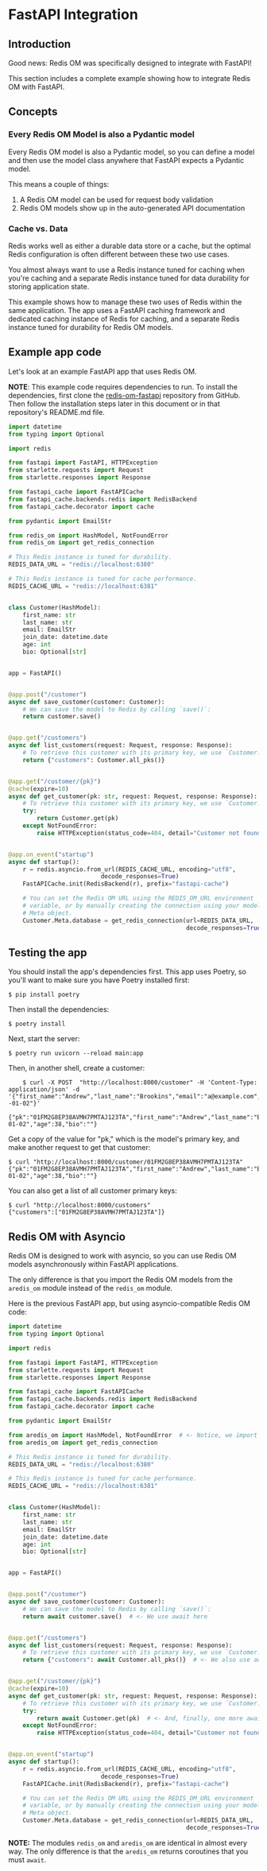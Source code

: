 # FastAPI Integration

## Introduction

Good news: Redis OM was specifically designed to integrate with FastAPI!

This section includes a complete example showing how to integrate Redis OM with FastAPI.

## Concepts

### Every Redis OM Model is also a Pydantic model

Every Redis OM model is also a Pydantic model, so you can define a model and then use the model class anywhere that FastAPI expects a Pydantic model.

This means a couple of things:

1. A Redis OM model can be used for request body validation
2. Redis OM models show up in the auto-generated API documentation

### Cache vs. Data

Redis works well as either a durable data store or a cache, but the optimal Redis configuration is often different between these two use cases.

You almost always want to use a Redis instance tuned for caching when you're caching and a separate Redis instance tuned for data durability for storing application state.

This example shows how to manage these two uses of Redis within the same application. The app uses a FastAPI caching framework and dedicated caching instance of Redis for caching, and a separate Redis instance tuned for durability for Redis OM models.


## Example app code

Let's look at an example FastAPI app that uses Redis OM.

**NOTE**: This example code requires dependencies to run. To install the dependencies, first clone the [redis-om-fastapi](https://github.com/redis-developer/redis-om-fastapi) repository from GitHub. Then follow the installation steps later in this document or in that repository's README.md file.

```python
import datetime
from typing import Optional

import redis

from fastapi import FastAPI, HTTPException
from starlette.requests import Request
from starlette.responses import Response

from fastapi_cache import FastAPICache
from fastapi_cache.backends.redis import RedisBackend
from fastapi_cache.decorator import cache

from pydantic import EmailStr

from redis_om import HashModel, NotFoundError
from redis_om import get_redis_connection

# This Redis instance is tuned for durability.
REDIS_DATA_URL = "redis://localhost:6380"

# This Redis instance is tuned for cache performance.
REDIS_CACHE_URL = "redis://localhost:6381"


class Customer(HashModel):
    first_name: str
    last_name: str
    email: EmailStr
    join_date: datetime.date
    age: int
    bio: Optional[str]


app = FastAPI()


@app.post("/customer")
async def save_customer(customer: Customer):
    # We can save the model to Redis by calling `save()`:
    return customer.save()


@app.get("/customers")
async def list_customers(request: Request, response: Response):
    # To retrieve this customer with its primary key, we use `Customer.get()`:
    return {"customers": Customer.all_pks()}


@app.get("/customer/{pk}")
@cache(expire=10)
async def get_customer(pk: str, request: Request, response: Response):
    # To retrieve this customer with its primary key, we use `Customer.get()`:
    try:
        return Customer.get(pk)
    except NotFoundError:
        raise HTTPException(status_code=404, detail="Customer not found")


@app.on_event("startup")
async def startup():
    r = redis.asyncio.from_url(REDIS_CACHE_URL, encoding="utf8",
                          decode_responses=True)
    FastAPICache.init(RedisBackend(r), prefix="fastapi-cache")

    # You can set the Redis OM URL using the REDIS_OM_URL environment
    # variable, or by manually creating the connection using your model's
    # Meta object.
    Customer.Meta.database = get_redis_connection(url=REDIS_DATA_URL,
                                                  decode_responses=True)
```

## Testing the app

You should install the app's dependencies first. This app uses Poetry, so you'll want to make sure you have Poetry installed first:

    $ pip install poetry

Then install the dependencies:

    $ poetry install

Next, start the server:

    $ poetry run uvicorn --reload main:app

Then, in another shell, create a customer:
```
    $ curl -X POST  "http://localhost:8000/customer" -H 'Content-Type: application/json' -d '{"first_name":"Andrew","last_name":"Brookins","email":"a@example.com","age":"38","join_date":"2020
-01-02"}'
    {"pk":"01FM2G8EP38AVMH7PMTAJ123TA","first_name":"Andrew","last_name":"Brookins","email":"a@example.com","join_date":"2020-01-02","age":38,"bio":""}
```

Get a copy of the value for "pk," which is the model's primary key, and make another request to get that customer:

    $ curl "http://localhost:8000/customer/01FM2G8EP38AVMH7PMTAJ123TA"
    {"pk":"01FM2G8EP38AVMH7PMTAJ123TA","first_name":"Andrew","last_name":"Brookins","email":"a@example.com","join_date":"2020-01-02","age":38,"bio":""}

You can also get a list of all customer primary keys:

    $ curl "http://localhost:8000/customers"
    {"customers":["01FM2G8EP38AVMH7PMTAJ123TA"]}

## Redis OM with Asyncio

Redis OM is designed to work with asyncio, so you can use Redis OM models asynchronously within FastAPI applications.

The only difference is that you import the Redis OM models from the `aredis_om` module instead of the `redis_om` module.

Here is the previous FastAPI app, but using asyncio-compatible Redis OM code:

```python
import datetime
from typing import Optional

import redis

from fastapi import FastAPI, HTTPException
from starlette.requests import Request
from starlette.responses import Response

from fastapi_cache import FastAPICache
from fastapi_cache.backends.redis import RedisBackend
from fastapi_cache.decorator import cache

from pydantic import EmailStr

from aredis_om import HashModel, NotFoundError  # <- Notice, we import from aredis_om
from aredis_om import get_redis_connection

# This Redis instance is tuned for durability.
REDIS_DATA_URL = "redis://localhost:6380"

# This Redis instance is tuned for cache performance.
REDIS_CACHE_URL = "redis://localhost:6381"


class Customer(HashModel):
    first_name: str
    last_name: str
    email: EmailStr
    join_date: datetime.date
    age: int
    bio: Optional[str]


app = FastAPI()


@app.post("/customer")
async def save_customer(customer: Customer):
    # We can save the model to Redis by calling `save()`:
    return await customer.save()  # <- We use await here


@app.get("/customers")
async def list_customers(request: Request, response: Response):
    # To retrieve this customer with its primary key, we use `Customer.get()`:
    return {"customers": await Customer.all_pks()}  # <- We also use await here


@app.get("/customer/{pk}")
@cache(expire=10)
async def get_customer(pk: str, request: Request, response: Response):
    # To retrieve this customer with its primary key, we use `Customer.get()`:
    try:
        return await Customer.get(pk)  # <- And, finally, one more await!
    except NotFoundError:
        raise HTTPException(status_code=404, detail="Customer not found")


@app.on_event("startup")
async def startup():
    r = redis.asyncio.from_url(REDIS_CACHE_URL, encoding="utf8",
                          decode_responses=True)
    FastAPICache.init(RedisBackend(r), prefix="fastapi-cache")

    # You can set the Redis OM URL using the REDIS_OM_URL environment
    # variable, or by manually creating the connection using your model's
    # Meta object.
    Customer.Meta.database = get_redis_connection(url=REDIS_DATA_URL,
                                                  decode_responses=True)
```

**NOTE:** The modules `redis_om` and `aredis_om` are identical in almost every
way. The only difference is that the `aredis_om` returns coroutines that you must
`await`.
